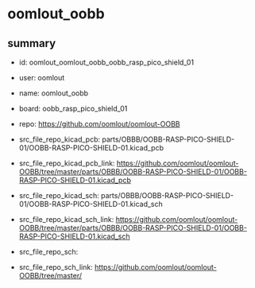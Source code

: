 # oomlout_oobb
 
## summary 
* id: oomlout_oomlout_oobb_oobb_rasp_pico_shield_01
* user: oomlout
* name: oomlout_oobb
* board: oobb_rasp_pico_shield_01
* repo: https://github.com/oomlout/oomlout-OOBB
* src_file_repo_kicad_pcb: parts/OBBB/OOBB-RASP-PICO-SHIELD-01/OOBB-RASP-PICO-SHIELD-01.kicad_pcb
* src_file_repo_kicad_pcb_link: https://github.com/oomlout/oomlout-OOBB/tree/master/parts/OBBB/OOBB-RASP-PICO-SHIELD-01/OOBB-RASP-PICO-SHIELD-01.kicad_pcb
* src_file_repo_kicad_sch: parts/OBBB/OOBB-RASP-PICO-SHIELD-01/OOBB-RASP-PICO-SHIELD-01.kicad_sch
* src_file_repo_kicad_sch_link: https://github.com/oomlout/oomlout-OOBB/tree/master/parts/OBBB/OOBB-RASP-PICO-SHIELD-01/OOBB-RASP-PICO-SHIELD-01.kicad_sch

* src_file_repo_sch: 
* src_file_repo_sch_link: https://github.com/oomlout/oomlout-OOBB/tree/master/






